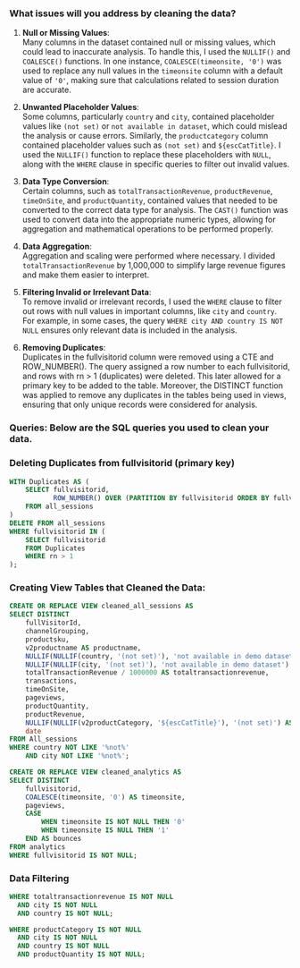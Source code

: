 
### What issues will you address by cleaning the data?

1. **Null or Missing Values**:  
   Many columns in the dataset contained null or missing values, which could lead to inaccurate analysis. To handle this, I used the `NULLIF()` and `COALESCE()` functions. In one instance, `COALESCE(timeonsite, '0')` was used to replace any null values in the `timeonsite` column with a default value of `'0'`, making sure that calculations related to session duration are accurate.

2. **Unwanted Placeholder Values**:  
   Some columns, particularly `country` and `city`, contained placeholder values like `(not set)` or `not available in dataset`, which could mislead the analysis or cause errors. Similarly, the `productcategory` column contained placeholder values such as `(not set)` and `${escCatTitle}`. I used the `NULLIF()` function to replace these placeholders with `NULL`, along with the `WHERE` clause in specific queries to filter out invalid values.

3. **Data Type Conversion**:  
   Certain columns, such as `totalTransactionRevenue`, `productRevenue`, `timeOnSite`, and `productQuantity`, contained values that needed to be converted to the correct data type for analysis. The `CAST()` function was used to convert data into the appropriate numeric types, allowing for aggregation and mathematical operations to be performed properly.

4. **Data Aggregation**:  
   Aggregation and scaling were performed where necessary. I divided `totalTransactionRevenue` by 1,000,000 to simplify large revenue figures and make them easier to interpret.

5. **Filtering Invalid or Irrelevant Data**:  
   To remove invalid or irrelevant records, I used the `WHERE` clause to filter out rows with null values in important columns, like `city` and `country`. For example, in some cases, the query `WHERE city AND country IS NOT NULL` ensures only relevant data is included in the analysis.

6. **Removing Duplicates**:  
   Duplicates in the fullvisitorid column were removed using a CTE and ROW_NUMBER(). The query assigned a row number to each fullvisitorid, and rows with rn > 1 (duplicates) were deleted. This later allowed for a primary key to be added to the table. Moreover, the DISTINCT function was applied to remove any duplicates in the tables being used in views, ensuring that only unique records were considered for analysis.
   
### Queries: Below are the SQL queries you used to clean your data.

### Deleting Duplicates from fullvisitorid (primary key)


```sql
WITH Duplicates AS (
    SELECT fullvisitorid,
           ROW_NUMBER() OVER (PARTITION BY fullvisitorid ORDER BY fullvisitorid) AS rn
    FROM all_sessions
)
DELETE FROM all_sessions
WHERE fullvisitorid IN (
    SELECT fullvisitorid
    FROM Duplicates
    WHERE rn > 1
);
```
### Creating View Tables that Cleaned the Data:

```sql
CREATE OR REPLACE VIEW cleaned_all_sessions AS
SELECT DISTINCT
    fullVisitorId, 
    channelGrouping, 
    productsku, 
    v2productname AS productname,
    NULLIF(NULLIF(country, '(not set)'), 'not available in demo dataset') AS country,
    NULLIF(NULLIF(city, '(not set)'), 'not available in demo dataset') AS city,
    totalTransactionRevenue / 1000000 AS totaltransactionrevenue, 
    transactions,
    timeOnSite,
    pageviews,
    productQuantity,
    productRevenue,
    NULLIF(NULLIF(v2productCategory, '${escCatTitle}'), '(not set)') AS productCategory,
    date
FROM All_sessions
WHERE country NOT LIKE '%not%'
    AND city NOT LIKE '%not%';
```

```sql
CREATE OR REPLACE VIEW cleaned_analytics AS 
SELECT DISTINCT 
    fullvisitorid,
    COALESCE(timeonsite, '0') AS timeonsite,  
    pageviews,
    CASE 
        WHEN timeonsite IS NOT NULL THEN '0' 
        WHEN timeonsite IS NULL THEN '1'      
    END AS bounces
FROM analytics
WHERE fullvisitorid IS NOT NULL;
```

### Data Filtering 

```sql
WHERE totaltransactionrevenue IS NOT NULL 
  AND city IS NOT NULL 
  AND country IS NOT NULL;
```

```sql
WHERE productCategory IS NOT NULL 
  AND city IS NOT NULL 
  AND country IS NOT NULL
  AND productQuantity IS NOT NULL;
```



